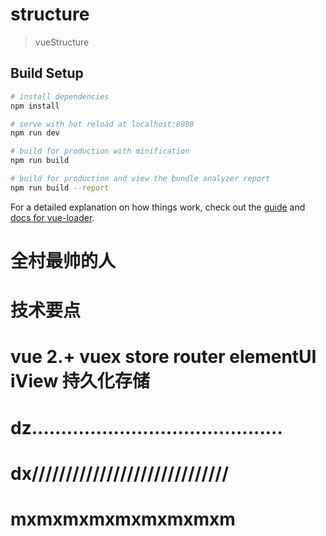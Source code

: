 # structure

> vueStructure

## Build Setup

``` bash
# install dependencies
npm install

# serve with hot reload at localhost:8080
npm run dev

# build for production with minification
npm run build

# build for production and view the bundle analyzer report
npm run build --report
```

For a detailed explanation on how things work, check out the [guide](http://vuejs-templates.github.io/webpack/) and [docs for vue-loader](http://vuejs.github.io/vue-loader).

# 全村最帅的人
# 技术要点
# vue 2.+ vuex store router elementUI iView 持久化存储


# dz...........................................
# dx/////////////////////////////
# mxmxmxmxmxmxmxmxm
